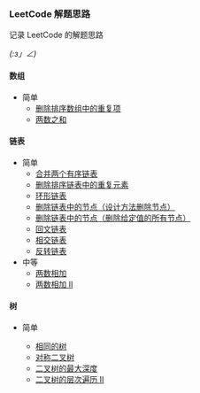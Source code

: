 ### LeetCode 解题思路  

记录 LeetCode 的解题思路  

 _(:з」∠)_

#### 数组   

- 简单   
    - [删除排序数组中的重复项](https://github.com/ttuy111/Note/blob/master/notes/leetCode/LeetCode-26.md)
    - [两数之和](https://github.com/ttuy111/Note/blob/master/notes/leetCode/LeetCode-1.md)

#### 链表  

- 简单
    - [合并两个有序链表](https://github.com/ttuy111/Note/blob/master/notes/leetCode/LeetCode-21.md)
    - [删除排序链表中的重复元素](https://github.com/ttuy111/Note/blob/master/notes/leetCode/LeetCode-83.md)
    - [环形链表](https://github.com/ttuy111/Note/blob/master/notes/leetCode/LeetCode-141.md)
    - [删除链表中的节点（设计方法删除节点）](https://github.com/ttuy111/Note/blob/master/notes/leetCode/LeetCode-237.md)
    - [删除链表中的节点（删除给定值的所有节点）](https://github.com/ttuy111/Note/blob/master/notes/leetCode/LeetCode-203.md)  
    - [回文链表](https://github.com/ttuy111/Note/blob/master/notes/leetCode/234.md)
    - [相交链表](https://github.com/ttuy111/Note/blob/master/notes/leetCode/160.md)
    - [反转链表](https://github.com/ttuy111/Note/blob/master/notes/leetCode/206.md)
- 中等 
    - [两数相加](https://github.com/ttuy111/Note/blob/master/notes/leetCode/2.md)
    - [两数相加 II](https://github.com/ttuy111/Note/blob/master/notes/leetCode/445.md)


#### 树  
- 简单  

    - [相同的树](https://github.com/ttuy111/Note/blob/master/notes/leetCode/100.md)
    - [对称二叉树](https://github.com/ttuy111/Note/blob/master/notes/leetCode/101.md)  
    - [二叉树的最大深度](https://github.com/ttuy111/Note/blob/master/notes/leetCode/104.md)
    - [二叉树的层次遍历 II](https://github.com/ttuy111/Note/blob/master/notes/leetCode/107.md)